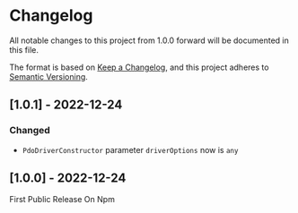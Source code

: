 # Changelog

All notable changes to this project from 1.0.0 forward will be documented in this file.

The format is based on [Keep a Changelog](https://keepachangelog.com/en/1.0.0/),
and this project adheres to [Semantic Versioning](https://semver.org/spec/v2.0.0.html).

## [1.0.1] - 2022-12-24

### Changed
- `PdoDriverConstructor` parameter `driverOptions` now is `any`

## [1.0.0] - 2022-12-24

First Public Release On Npm
